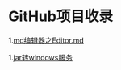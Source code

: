 # GitHub项目收录

1.[md编辑器之Editor.md](https://github.com/pandao/editor.md)  

1.[jar转windows服务](https://github.com/kohsuke/winsw/releases)  







